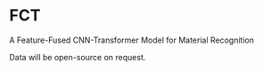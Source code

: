 # FCT
A Feature-Fused CNN-Transformer Model for Material Recognition

Data will be open-source on request.
